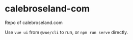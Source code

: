# calebroseland-com

Repo of calebroseland.com

Use `vue ui` from `@vue/cli` to run, or `npm run serve` directly.